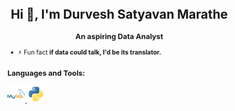 <h1 align="center">Hi 👋, I'm Durvesh Satyavan Marathe</h1>
<h3 align="center">An aspiring Data Analyst</h3>

- ⚡ Fun fact **if data could talk, I'd be its translator.**


<h3 align="left">Languages and Tools:</h3>
<p align="left">  <a href="https://www.mysql.com/" target="_blank" rel="noreferrer"> <img src="https://raw.githubusercontent.com/devicons/devicon/master/icons/mysql/mysql-original-wordmark.svg" alt="mysql" width="40" height="40"/> </a> <a href="https://www.python.org" target="_blank" rel="noreferrer"> <img src="https://raw.githubusercontent.com/devicons/devicon/master/icons/python/python-original.svg" alt="python" width="40" height="40"/> </a> </p>
